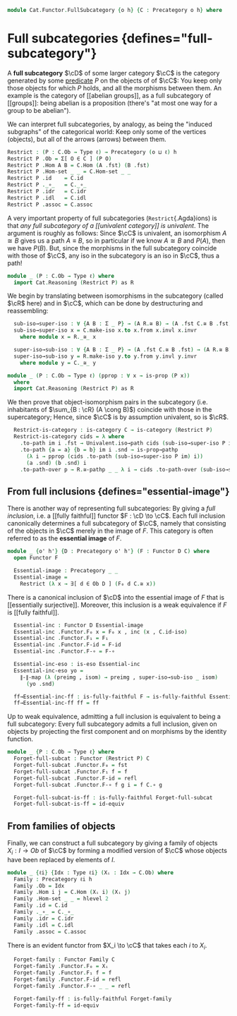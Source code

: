 <!--
```agda
open import Cat.Functor.Properties
open import Cat.Prelude
```
-->

```agda
module Cat.Functor.FullSubcategory {o h} {C : Precategory o h} where
```

<!--
```agda
import Cat.Reasoning C as C
open Precategory
private variable
  ℓ : Level
```
-->

# Full subcategories {defines="full-subcategory"}

A **full subcategory** $\cD$ of some larger category $\cC$ is the
category generated by some [predicate] $P$ on the objects of of
$\cC$: You keep only those objects for which $P$ holds, and all the
morphisms between them. An example is the category of [[abelian groups]], as
a full subcategory of [[groups]]: being abelian is a proposition (there's
"at most one way for a group to be abelian").

[predicate]: 1Lab.HLevel.html#is-prop

We can interpret full subcategories, by analogy, as being the "induced
subgraphs" of the categorical world: Keep only some of the vertices
(objects), but all of the arrows (arrows) between them.

```agda
Restrict : (P : C.Ob → Type ℓ) → Precategory (o ⊔ ℓ) h
Restrict P .Ob = Σ[ O ∈ C ] (P O)
Restrict P .Hom A B = C.Hom (A .fst) (B .fst)
Restrict P .Hom-set _ _ = C.Hom-set _ _
Restrict P .id    = C.id
Restrict P ._∘_   = C._∘_
Restrict P .idr   = C.idr
Restrict P .idl   = C.idl
Restrict P .assoc = C.assoc
```

A very important property of full subcategories (`Restrict`{.Agda}ions)
is that _any full subcategory of a [[univalent category]] is univalent_. The
argument is roughly as follows: Since $\cC$ is univalent, an
isomorphism $A \cong B$ gives us a path $A \equiv B$, so in particular
if we know $A \cong B$ and $P(A)$, then we have $P(B)$. But, since the
morphisms in the full subcategory coincide with those of $\cC$, any
iso in the subcategory is an iso in $\cC$, thus a path!

```agda
module _ (P : C.Ob → Type ℓ) where
  import Cat.Reasoning (Restrict P) as R
```

We begin by translating between isomorphisms in the subcategory (called
$\cR$ here) and in $\cC$, which can be done by destructuring and
reassembling:

```agda
  sub-iso→super-iso : ∀ {A B : Σ _ P} → (A R.≅ B) → (A .fst C.≅ B .fst)
  sub-iso→super-iso x = C.make-iso x.to x.from x.invl x.invr
    where module x = R._≅_ x

  super-iso→sub-iso : ∀ {A B : Σ _ P} → (A .fst C.≅ B .fst) → (A R.≅ B)
  super-iso→sub-iso y = R.make-iso y.to y.from y.invl y.invr
    where module y = C._≅_ y
```

<!--
```agda
  sub-inv→super-inv
    : ∀ {A B : Σ _ P} {f : R.Hom A B}
    → R.is-invertible {A} {B} f
    → C.is-invertible f
  sub-inv→super-inv f-inv = C.make-invertible inv invl invr
    where open R.is-invertible f-inv

  super-inv→sub-inv
    : ∀ {A B : Σ _ P} {f : R.Hom A B}
    → C.is-invertible f
    → R.is-invertible {A} {B} f
  super-inv→sub-inv f-inv = R.make-invertible inv invl invr
    where open C.is-invertible f-inv

```
-->

```agda
module _ (P : C.Ob → Type ℓ) (pprop : ∀ x → is-prop (P x))
  where
  import Cat.Reasoning (Restrict P) as R
```

We then prove that object-isomorphism pairs in the subcategory (i.e.
inhabitants of $\sum_{B : \cR} (A \cong B)$) coincide with those in
the supercategory; Hence, since $\cC$ is by assumption univalent, so
is $\cR$.

```agda
  Restrict-is-category : is-category C → is-category (Restrict P)
  Restrict-is-category cids = λ where
    .to-path im i .fst → Univalent.iso→path cids (sub-iso→super-iso P im) i
    .to-path {a = a} {b = b} im i .snd → is-prop→pathp
      (λ i → pprop (cids .to-path (sub-iso→super-iso P im) i))
      (a .snd) (b .snd) i
    .to-path-over p → R.≅-pathp _ _ λ i → cids .to-path-over (sub-iso→super-iso P p) i .C.to
```

## From full inclusions {defines="essential-image"}

There is another way of representing full subcategories: By giving a
_full inclusion_, i.e. a [[fully faithful]] functor $F : \cD \to
\cC$. Each full inclusion canonically determines a full subcategory
of $\cC$, namely that consisting of the objects in $\cC$ merely in
the image of $F$. This category is often referred to as the
**essential image** of $F$.

```agda
module _ {o' h'} {D : Precategory o' h'} (F : Functor D C) where
  open Functor F

  Essential-image : Precategory _ _
  Essential-image =
    Restrict (λ x → ∃[ d ∈ Ob D ] (F₀ d C.≅ x))
```

<!--
```agda
  Essential-image-is-category : is-category C → is-category Essential-image
  Essential-image-is-category cat = Restrict-is-category _ (λ _ → hlevel 1) cat
```
-->

There is a canonical inclusion of $\cD$ into the essential image of
$F$ that is [[essentially surjective]]. Moreover, this inclusion
is a weak equivalence if $F$ is [[fully faithful]].

```agda
  Essential-inc : Functor D Essential-image
  Essential-inc .Functor.F₀ x = F₀ x , inc (x , C.id-iso)
  Essential-inc .Functor.F₁ = F₁
  Essential-inc .Functor.F-id = F-id
  Essential-inc .Functor.F-∘ = F-∘

  Essential-inc-eso : is-eso Essential-inc
  Essential-inc-eso yo =
    ∥-∥-map (λ (preimg , isom) → preimg , super-iso→sub-iso _ isom)
      (yo .snd)

  ff→Essential-inc-ff : is-fully-faithful F → is-fully-faithful Essential-inc
  ff→Essential-inc-ff ff = ff
```

Up to weak equivalence, admitting a full inclusion is equivalent to
being a full subcategory: Every full subcategory admits a full
inclusion, given on objects by projecting the first component and on
morphisms by the identity function.

```agda
module _ {P : C.Ob → Type ℓ} where
  Forget-full-subcat : Functor (Restrict P) C
  Forget-full-subcat .Functor.F₀ = fst
  Forget-full-subcat .Functor.F₁ f = f
  Forget-full-subcat .Functor.F-id = refl
  Forget-full-subcat .Functor.F-∘ f g i = f C.∘ g

  Forget-full-subcat-is-ff : is-fully-faithful Forget-full-subcat
  Forget-full-subcat-is-ff = id-equiv
```

## From families of objects

Finally, we can construct a full subcategory by giving a family of
objects $X_i : I \to Ob$ of $\cC$ by forming a modified version of
$\cC$ whose objects have been replaced by elements of $I$.

```agda
module _ {ℓi} {Idx : Type ℓi} (Xᵢ : Idx → C.Ob) where
  Family : Precategory ℓi h
  Family .Ob = Idx
  Family .Hom i j = C.Hom (Xᵢ i) (Xᵢ j)
  Family .Hom-set _ _ = hlevel 2
  Family .id = C.id
  Family ._∘_ = C._∘_
  Family .idr = C.idr
  Family .idl = C.idl
  Family .assoc = C.assoc
```

There is an evident functor from $X_i \to \cC$ that takes each $i$ to
$X_i$.

```agda
  Forget-family : Functor Family C
  Forget-family .Functor.F₀ = Xᵢ
  Forget-family .Functor.F₁ f = f
  Forget-family .Functor.F-id = refl
  Forget-family .Functor.F-∘ _ _ = refl

  Forget-family-ff : is-fully-faithful Forget-family
  Forget-family-ff = id-equiv
```
